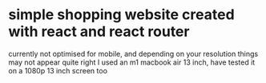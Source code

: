 # simple shopping website created with react and react router

currently not optimised for mobile, and depending on your resolution things may not appear quite right
I used an m1 macbook air 13 inch, have tested it on a 1080p 13 inch screen too
